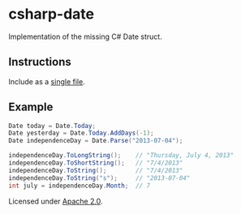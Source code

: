csharp-date
===========

Implementation of the missing C# Date struct.

Instructions
-------------------------
Include as a [single file](https://github.com/claycephus/csharp-date/blob/master/CSharpDate/Date.cs).

Example
-------------------------
```C#
Date today = Date.Today;
Date yesterday = Date.Today.AddDays(-1);
Date independenceDay = Date.Parse("2013-07-04");

independenceDay.ToLongString();    // "Thursday, July 4, 2013"
independenceDay.ToShortString();   // "7/4/2013"
independenceDay.ToString();        // "7/4/2013"
independenceDay.ToString("s");     // "2013-07-04"
int july = independenceDay.Month;  // 7
```

Licensed under [Apache 2.0](http://www.apache.org/licenses/LICENSE-2.0).
